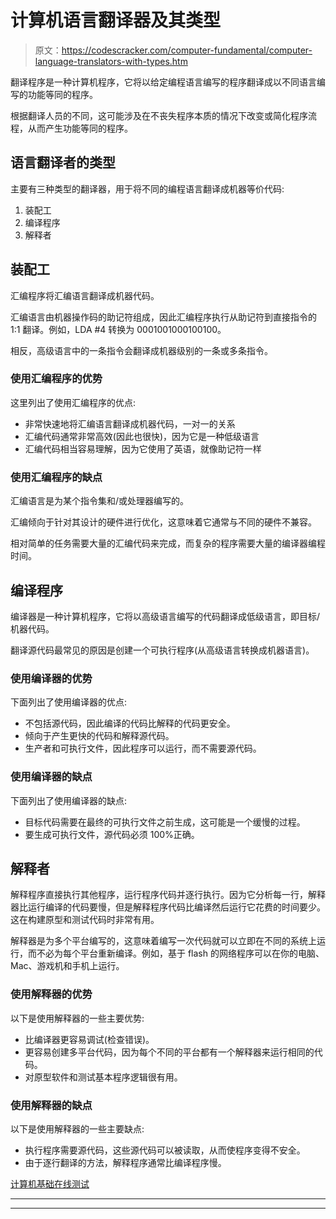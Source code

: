 # 计算机语言翻译器及其类型

> 原文：<https://codescracker.com/computer-fundamental/computer-language-translators-with-types.htm>

翻译程序是一种计算机程序，它将以给定编程语言编写的程序翻译成以不同语言编写的功能等同的程序。

根据翻译人员的不同，这可能涉及在不丧失程序本质的情况下改变或简化程序流程，从而产生功能等同的程序。

## 语言翻译者的类型

主要有三种类型的翻译器，用于将不同的编程语言翻译成机器等价代码:

1.  装配工
2.  编译程序
3.  解释者

## 装配工

汇编程序将汇编语言翻译成机器代码。

汇编语言由机器操作码的助记符组成，因此汇编程序执行从助记符到直接指令的 1:1 翻译。例如，LDA #4 转换为 0001001000100100。

相反，高级语言中的一条指令会翻译成机器级别的一条或多条指令。

### 使用汇编程序的优势

这里列出了使用汇编程序的优点:

*   非常快速地将汇编语言翻译成机器代码，一对一的关系
*   汇编代码通常非常高效(因此也很快)，因为它是一种低级语言
*   汇编代码相当容易理解，因为它使用了英语，就像助记符一样

### 使用汇编程序的缺点

汇编语言是为某个指令集和/或处理器编写的。

汇编倾向于针对其设计的硬件进行优化，这意味着它通常与不同的硬件不兼容。

相对简单的任务需要大量的汇编代码来完成，而复杂的程序需要大量的编译器编程时间。

## 编译程序

编译器是一种计算机程序，它将以高级语言编写的代码翻译成低级语言，即目标/机器代码。

翻译源代码最常见的原因是创建一个可执行程序(从高级语言转换成机器语言)。

### 使用编译器的优势

下面列出了使用编译器的优点:

*   不包括源代码，因此编译的代码比解释的代码更安全。
*   倾向于产生更快的代码和解释源代码。
*   生产者和可执行文件，因此程序可以运行，而不需要源代码。

### 使用编译器的缺点

下面列出了使用编译器的缺点:

*   目标代码需要在最终的可执行文件之前生成，这可能是一个缓慢的过程。
*   要生成可执行文件，源代码必须 100%正确。

## 解释者

解释程序直接执行其他程序，运行程序代码并逐行执行。因为它分析每一行，解释器比运行编译的代码要慢，但是解释程序代码比编译然后运行它花费的时间要少。这在构建原型和测试代码时非常有用。

解释器是为多个平台编写的，这意味着编写一次代码就可以立即在不同的系统上运行，而不必为每个平台重新编译。例如，基于 flash 的网络程序可以在你的电脑、Mac、游戏机和手机上运行。

### 使用解释器的优势

以下是使用解释器的一些主要优势:

*   比编译器更容易调试(检查错误)。
*   更容易创建多平台代码，因为每个不同的平台都有一个解释器来运行相同的代码。
*   对原型软件和测试基本程序逻辑很有用。

### 使用解释器的缺点

以下是使用解释器的一些主要缺点:

*   执行程序需要源代码，这些源代码可以被读取，从而使程序变得不安全。
*   由于逐行翻译的方法，解释程序通常比编译程序慢。

[计算机基础在线测试](/exam/showtest.php?subid=14)

* * *

* * *